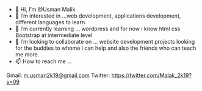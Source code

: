 - 👋 Hi, I’m @Usman Malik
- 👀 I’m interested in ...web development, applications development, different languages to learn.
- 🌱 I’m currently learning ... wordpress and for now i know html css Bootstrap at intermediate level
- 💞️ I’m looking to collaborate on ... website development projects looking for the buddies to whome i can help and also the friends who can teach me more.
- 📫 How to reach me ... 

Gmail: m.usman2k19@gmail.com 
Twitter: https://twitter.com/Malak_2k19?s=09

<!---
Usman2k19/Usman2k19 is a ✨ special ✨ repository because its `README.md` (this file) appears on your GitHub profile.
You can click the Preview link to take a look at your changes.
--->
